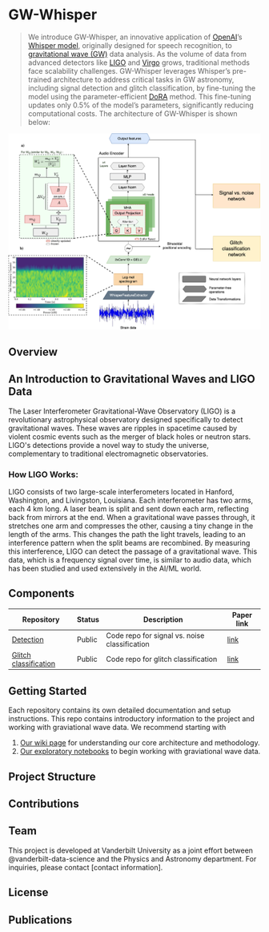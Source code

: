 # GW-Whisper

> We introduce GW-Whisper, an innovative application of [OpenAI](https://openai.com/)’s [Whisper model](https://arxiv.org/abs/2212.04356), originally designed for speech recognition, to [gravitational wave (GW)](https://www.ligo.caltech.edu/page/what-are-gw) data analysis. As the volume of data from advanced detectors like [LIGO](https://en.wikipedia.org/wiki/LIGO) and [Virgo](https://www.virgo-gw.eu/) grows, traditional methods face scalability challenges. GW-Whisper leverages Whisper’s pre-trained architecture to address critical tasks in GW astronomy, including signal detection and glitch classification, by fine-tuning the model using the parameter-efficient [DoRA](https://arxiv.org/abs/2402.09353) method. This fine-tuning updates only 0.5% of the model’s parameters, significantly reducing computational costs.
The architecture of GW-Whisper is shown below:

![below](Figure_1.png)


## Overview
## An Introduction to Gravitational Waves and LIGO Data
The Laser Interferometer Gravitational-Wave Observatory (LIGO) is a revolutionary astrophysical observatory designed specifically to detect gravitational waves. These waves are ripples in spacetime caused by violent cosmic events such as the merger of black holes or neutron stars. LIGO's detections provide a novel way to study the universe, complementary to traditional electromagnetic observatories.

### How LIGO Works:
LIGO consists of two large-scale interferometers located in Hanford, Washington, and Livingston, Louisiana. Each interferometer has two arms, each 4 km long. A laser beam is split and sent down each arm, reflecting back from mirrors at the end. When a gravitational wave passes through, it stretches one arm and compresses the other, causing a tiny change in the length of the arms. This changes the path the light travels, leading to an interference pattern when the split beams are recombined. By measuring this interference, LIGO can detect the passage of a gravitational wave. This data, which is a frequency signal over time, is similar to audio data, which has been studied and used extensively in the AI/ML world.

## Components

| Repository | Status | Description | Paper link |
|------------|---------|-------------|-------------------|
| [Detection](https://github.com/chayanchatterjee/GW-Whisper/tree/main/Detection) | Public | Code repo for signal vs. noise classification | [link](https://arxiv.org/abs/2412.20789) |
| [Glitch classification](https://github.com/chayanchatterjee/GW-Whisper/tree/main/Glitch_classification)| Public | Code repo for glitch classification | [link](https://arxiv.org/abs/2412.20789) |

## Getting Started

Each repository contains its own detailed documentation and setup instructions. This repo contains introductory information to the project and working with graviational wave data. We recommend starting with

1. [Our wiki page](https://github.com/vanderbilt-data-science/LIGO/wiki) for understanding our core architecture and methodology.
2. [Our exploratory notebooks](link-to-repo) to begin working with graviational wave data.

## Project Structure

## Contributions

## Team

This project is developed at Vanderbilt University as a joint effort between @vanderbilt-data-science and the Physics and Astronomy department. 
For inquiries, please contact [contact information].

## License

## Publications
